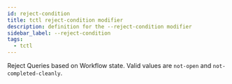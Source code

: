 ```yaml
---
id: reject-condition
title: tctl reject-condition modifier
description: definition for the --reject-condition modifier
sidebar_label: --reject-condition
tags:
  - tctl
---
```


Reject Queries based on Workflow state.
Valid values are `not-open` and `not-completed-cleanly`.
